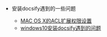 - 安装docsify遇到的一些问题

  - [MAC OS X的ACL扩展权限设置](docsify_problem/MACOSX的ACL扩展权限设置.md)
  - [windows10安装docsify遇到的问题](docsify_problem/windows10安装docsify遇到的问题.md)
  

